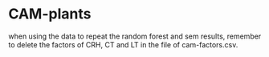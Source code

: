 # CAM-plants
when using the data to repeat the random forest and sem results, remember to delete the factors of CRH, CT and LT in the file of cam-factors.csv.
